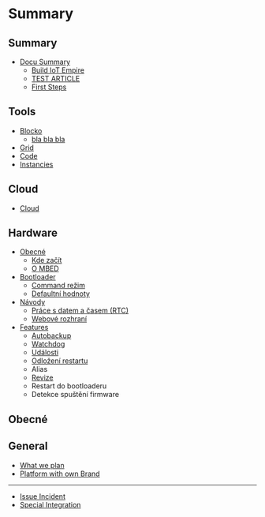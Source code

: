 # Summary

## Summary

* [Docu Summary](README.md)
  * [Build IoT Empire](build_iot_empire.md)
  * [TEST ARTICLE](testarticle.md)
  * [First Steps](first_step.md)

## Tools

* [Blocko](byzance_documentation/blocko_intro.md)
  * [bla bla bla](byzance_documentation/dsafdf.md)
* [Grid](byzance_documentation/grid_intro.md)
* [Code](byzance_documentation/code_intro.md)
* [Instancies](byzance_documentation/instancies_intro.md)

## Cloud

* [Cloud](byzance_documentation/cloud_intro.md)

## Hardware

* [Obecné](byzance_documentation/hardware_intro/obecne.md)
  * [Kde začít](byzance_documentation/hardware_intro/obecne/kde-zacit.md)
  * [O MBED](byzance_documentation/hardware_intro/obecne/o-mbed.md)
* [Bootloader](byzance_documentation/hardware_intro/bootloader.md)
  * [Command režim](byzance_documentation/hardware_intro/bootloader/command-rezim.md)
  * [Defaultní hodnoty](byzance_documentation/hardware_intro/bootloader/defaultni-hodnoty.md)
* [Návody](byzance_documentation/hardware_intro/navody.md)
  * [Práce s datem a časem \(RTC\)](byzance_documentation/hardware_intro/navody/prace-s-datem-a-casem-rtc.md)
  * [Webové rozhraní](byzance_documentation/hardware_intro/navody/webove-rozhrani.md)
* [Features](byzance_documentation/hardware_intro/features.md)
  * [Autobackup](byzance_documentation/hardware_intro/features/autobackup.md)
  * [Watchdog](byzance_documentation/hardware_intro/features/watchdog.md)
  * [Události](byzance_documentation/hardware_intro/features/udalosti.md)
  * [Odložení restartu](byzance_documentation/hardware_intro/features/odlozeni-restartu.md)
  * Alias
  * [Revize](byzance_documentation/hardware_intro/features/revize.md)
  * Restart do bootloaderu
  * Detekce spuštění firmware

## Obecné

## General

* [What we plan](byzance_documentation/general_intro.md)
* [Platform with own Brand](own_brand_platfrorm.md)

---

* [Issue Incident](byzance_documentation/incident_reports.md)
* [Special Integration](byzance_documentation/integration.md)


